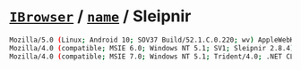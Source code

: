 # [`IBrowser`](/api/main/get-browser.md) / [`name`](../name.md) / Sleipnir

```sh
Mozilla/5.0 (Linux; Android 10; SOV37 Build/52.1.C.0.220; wv) AppleWebKit/537.36 (KHTML, like Gecko) Version/4.0 Chrome/123.0.6312.120 Mobile Safari/537.36 Sleipnir/3.7.5
Mozilla/4.0 (compatible; MSIE 6.0; Windows NT 5.1; SV1; Sleipnir 2.8.4)
Mozilla/4.0 (compatible; MSIE 7.0; Windows NT 5.1; Trident/4.0; .NET CLR 1.1.4322; .NET CLR 2.0.50727; InfoPath.1; .NET CLR 3.0.04506.648; .NET CLR 3.5.21022) Sleipnir/2.8.4
```